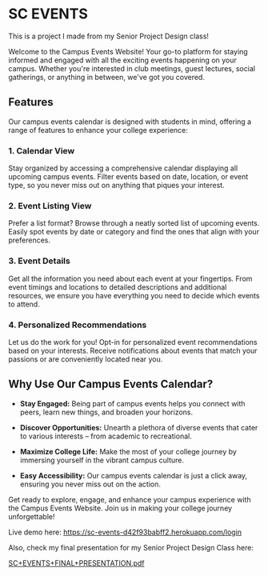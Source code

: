 # SC EVENTS

This is a project I made from my Senior Project Design class!

Welcome to the Campus Events Website! Your go-to platform for staying informed and engaged with all the exciting events happening on your campus. Whether you're interested in club meetings, guest lectures, social gatherings, or anything in between, we've got you covered.

## Features

Our campus events calendar is designed with students in mind, offering a range of features to enhance your college experience:

### 1. Calendar View

Stay organized by accessing a comprehensive calendar displaying all upcoming campus events. Filter events based on date, location, or event type, so you never miss out on anything that piques your interest.

### 2. Event Listing View

Prefer a list format? Browse through a neatly sorted list of upcoming events. Easily spot events by date or category and find the ones that align with your preferences.

### 3. Event Details

Get all the information you need about each event at your fingertips. From event timings and locations to detailed descriptions and additional resources, we ensure you have everything you need to decide which events to attend.

### 4. Personalized Recommendations

Let us do the work for you! Opt-in for personalized event recommendations based on your interests. Receive notifications about events that match your passions or are conveniently located near you.

## Why Use Our Campus Events Calendar?

- **Stay Engaged:** Being part of campus events helps you connect with peers, learn new things, and broaden your horizons.

- **Discover Opportunities:** Unearth a plethora of diverse events that cater to various interests – from academic to recreational.

- **Maximize College Life:** Make the most of your college journey by immersing yourself in the vibrant campus culture.

- **Easy Accessibility:** Our campus events calendar is just a click away, ensuring you never miss out on the action.

Get ready to explore, engage, and enhance your campus experience with the Campus Events Website. Join us in making your college journey unforgettable!

Live demo here: https://sc-events-d42f93babff2.herokuapp.com/login

Also, check my final presentation for my Senior Project Design Class here:

[SC+EVENTS+FINAL+PRESENTATION.pdf](https://github.com/federicopoi/SC-Events/files/12493930/SC%2BEVENTS%2BFINAL%2BPRESENTATION.pdf)
